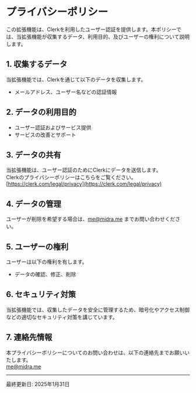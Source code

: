 # プライバシーポリシー

この拡張機能は、Clerkを利用したユーザー認証を提供します。本ポリシーでは、当拡張機能が収集するデータ、利用目的、及びユーザーの権利について説明します。

## 1. 収集するデータ

当拡張機能では、Clerkを通じて以下のデータを収集します。
- メールアドレス、ユーザー名などの認証情報

## 2. データの利用目的

- ユーザー認証およびサービス提供
- サービスの改善とサポート

## 3. データの共有

当拡張機能は、ユーザー認証のためにClerkにデータを送信します。\
Clerkのプライバシーポリシーはこちらをご覧ください。\
[https://clerk.com/legal/privacy](https://clerk.com/legal/privacy)

## 4. データの管理

ユーザーが削除を希望する場合は、[me@midra.me](mailto:me@midra.me) までお問い合わせください。

## 5. ユーザーの権利

ユーザーは以下の権利を有します。
- データの確認、修正、削除

## 6. セキュリティ対策

当拡張機能では、収集したデータを安全に管理するため、暗号化やアクセス制御などの適切なセキュリティ対策を講じています。

## 7. 連絡先情報

本プライバシーポリシーについてのお問い合わせは、以下の連絡先までお願いいたします。\
[me@midra.me](mailto:me@midra.me)

---

最終更新日: 2025年1月31日
